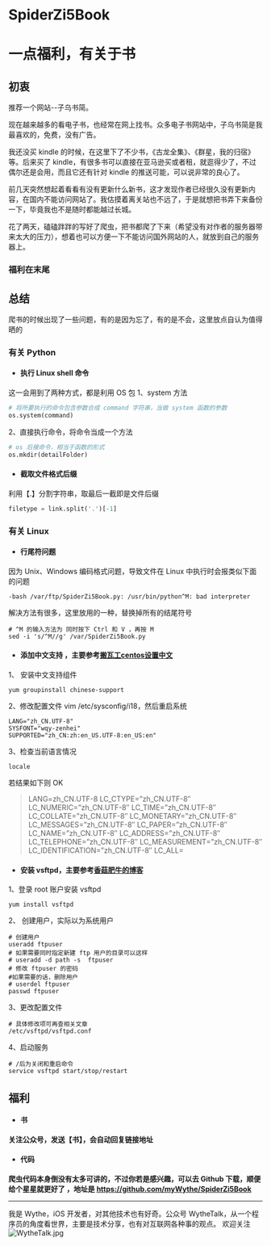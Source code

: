 # SpiderZi5Book

# 一点福利，有关于书


## 初衷

推荐一个网站--子乌书简。

现在越来越多的看电子书，也经常在网上找书。众多电子书网站中，子乌书简是我最喜欢的，免费，没有广告。

我还没买 kindle 的时候，在这里下了不少书，《古龙全集》、《群星，我的归宿》等。后来买了 kindle，有很多书可以直接在亚马逊买或者租，就逛得少了，不过偶尔还是会用，而且它还有针对 kindle 的推送可能，可以说非常的良心了。

前几天突然想起着看看有没有更新什么新书，这才发现作者已经很久没有更新内容，在国内不能访问网站了。我估摸着离关站也不远了，于是就想把书弄下来备份一下，毕竟我也不是随时都能越过长城。

花了两天，磕磕跘跘的写好了爬虫，把书都爬了下来（希望没有对作者的服务器带来太大的压力），想着也可以方便一下不能访问国外网站的人，就放到自己的服务器上。

### **福利在末尾**

## 总结

爬书的时候出现了一些问题，有的是因为忘了，有的是不会，这里放点自认为值得晒的

### 有关 Python
* #### 执行 Linux shell 命令
 这一会用到了两种方式，都是利用 OS 包
1、system 方法
```Python
# 将所要执行的命令包含参数合成 command 字符串，当做 system 函数的参数
os.system(command)
```
   2、直接执行命令，将命令当成一个方法
```Python
# os 后接命令，相当于函数的形式
os.mkdir(detailFolder)
```
* #### 截取文件格式后缀
利用【.】分割字符串，取最后一截即是文件后缀
```Python
filetype = link.split('.')[-1]
```
### 有关 Linux

* #### 行尾符问题
因为 Unix、Windows 编码格式问题，导致文件在 Linux 中执行时会报类似下面的问题
```Shell
-bash /var/ftp/SpiderZi5Book.py: /usr/bin/python^M: bad interpreter
```
解决方法有很多，这里放用的一种，替换掉所有的结尾符号
```Shell
# ^M 的输入方法为 同时按下 Ctrl 和 V ，再按 M
sed -i 's/^M//g' /var/SpiderZi5Book.py
```
* ####  添加中文支持 ，主要参考[搬瓦工centos设置中文](http://www.cellmean.com/%E6%90%AC%E7%93%A6%E5%B7%A5centos%E8%AE%BE%E7%BD%AE%E4%B8%AD%E6%96%87)
1、 安装中文支持组件
```Shell
yum groupinstall chinese-support
```
2、修改配置文件 vim /etc/sysconfig/i18，然后重启系统
```Shell
LANG="zh_CN.UTF-8"
SYSFONT="wqy-zenhei"
SUPPORTED="zh_CN:zh:en_US.UTF-8:en_US:en"
```
3、检查当前语言情况
```Shell
locale
```
若结果如下则 OK
>  LANG=zh_CN.UTF-8
LC_CTYPE=”zh_CN.UTF-8″
LC_NUMERIC=”zh_CN.UTF-8″
LC_TIME=”zh_CN.UTF-8″
LC_COLLATE=”zh_CN.UTF-8″
LC_MONETARY=”zh_CN.UTF-8″
LC_MESSAGES=”zh_CN.UTF-8″
LC_PAPER=”zh_CN.UTF-8″
LC_NAME=”zh_CN.UTF-8″
LC_ADDRESS=”zh_CN.UTF-8″
LC_TELEPHONE=”zh_CN.UTF-8″
LC_MEASUREMENT=”zh_CN.UTF-8″
LC_IDENTIFICATION=”zh_CN.UTF-8″
LC_ALL=

* ####  安装 vsftpd，主要参考[香菇肥牛的博客](https://qing.su/article/55.html)
1、登录 root 账户安装 vsftpd
```Shell
yum install vsftpd
```
2、 创建用户，实际以为系统用户
```Shell
# 创建用户
useradd ftpuser
# 如果需要同时指定新建 ftp 用户的目录可以这样
# useradd -d path -s  ftpuser
# 修改 ftpuser 的密码
#如果需要的话，删除用户
# userdel ftpuser
passwd ftpuser
```
3、更改配置文件
```Shell
# 具体修改项可再查相关文章
/etc/vsftpd/vsftpd.conf
```
4、启动服务
```Shell
# /后为关闭和重启命令
service vsftpd start/stop/restart
```


## 福利
* #### 书
**关注公众号，发送【书】，会自动回复链接地址**
* #### 代码
**爬虫代码本身倒没有太多可讲的，不过你若是感兴趣，可以去 Github 下载，顺便给个星星就更好了 ，地址是
https://github.com/myWythe/SpiderZi5Book**

---
我是 Wythe，iOS 开发者，对其他技术也有好奇。公众号 WytheTalk，从一个程序员的角度看世界，主要是技术分享，也有对互联网各种事的观点。
欢迎关注
![WytheTalk.jpg](http://upload-images.jianshu.io/upload_images/446839-6e1ec13cf518d34c.jpg?imageMogr2/auto-orient/strip%7CimageView2/2/w/1240)
